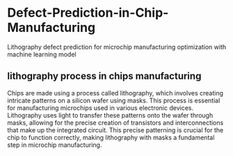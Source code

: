# Defect-Prediction-in-Chip-Manufacturing
Lithography defect prediction for microchip manufacturing optimization with machine learning model

## lithography process in chips manufacturing
Chips are made using a process called lithography, which involves creating intricate patterns on a silicon wafer using masks. This process is essential for manufacturing microchips used in various electronic devices. Lithography uses light to transfer these patterns onto the wafer through masks, allowing for the precise creation of transistors and interconnections that make up the integrated circuit. This precise patterning is crucial for the chip to function correctly, making lithography with masks a fundamental step in microchip manufacturing.
